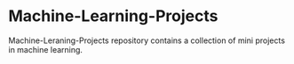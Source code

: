 # Machine-Learning-Projects
Machine-Leraning-Projects repository contains a collection of mini projects in machine learning.
